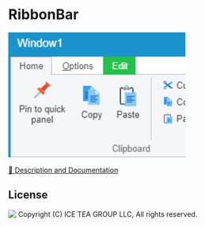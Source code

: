 RibbonBar
====

<img src="../Support/Images/RibbonBar.png" width="358" height="252">

[📙 Description and Documentation](https://docs.wisej.com/extensions/extensions/ribbonbar)

License
-------
<img src="http://iceteagroup.com/wp-content/uploads/2017/01/Square-64x64-trasp.png" height="20" align="top"> Copyright (C) ICE TEA GROUP LLC, All rights reserved.
